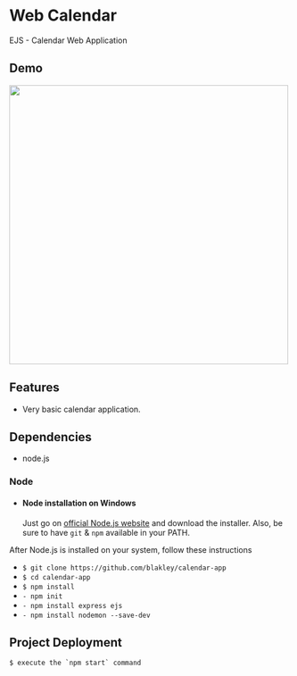 # Web Calendar

EJS - Calendar Web Application

## Demo
<p align="">
  <img src="https://media.giphy.com/media/HG2Iq3Xc1qGI5NN4JX/giphy.gif" width=500>
</p>


## Features

* Very basic calendar application.

## Dependencies
 * node.js

### Node
- #### Node installation on Windows

  Just go on [official Node.js website](https://nodejs.org/) and download the installer.
Also, be sure to have `git` & `npm` available in your PATH.
 
After Node.js is installed on your system, follow these instructions

* `$ git clone https://github.com/blakley/calendar-app`
* `$ cd calendar-app`
* `$ npm install`
*   `- npm init`
*   `- npm install express ejs`
*   `- npm install nodemon --save-dev`


## Project Deployment

    $ execute the `npm start` command
